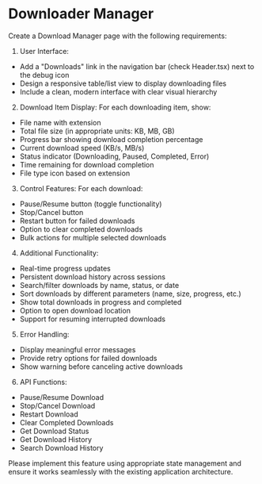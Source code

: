 # Downloader Manager
Create a Download Manager page with the following requirements:

1. User Interface:
- Add a "Downloads" link in the navigation bar (check Header.tsx) next to the debug icon
- Design a responsive table/list view to display downloading files
- Include a clean, modern interface with clear visual hierarchy

2. Download Item Display:
For each downloading item, show:
- File name with extension
- Total file size (in appropriate units: KB, MB, GB)
- Progress bar showing download completion percentage
- Current download speed (KB/s, MB/s)
- Status indicator (Downloading, Paused, Completed, Error)
- Time remaining for download completion
- File type icon based on extension

3. Control Features:
For each download:
- Pause/Resume button (toggle functionality)
- Stop/Cancel button
- Restart button for failed downloads
- Option to clear completed downloads
- Bulk actions for multiple selected downloads

4. Additional Functionality:
- Real-time progress updates
- Persistent download history across sessions
- Search/filter downloads by name, status, or date
- Sort downloads by different parameters (name, size, progress, etc.)
- Show total downloads in progress and completed
- Option to open download location
- Support for resuming interrupted downloads

5. Error Handling:
- Display meaningful error messages
- Provide retry options for failed downloads
- Show warning before canceling active downloads

6. API Functions:
- Pause/Resume Download
- Stop/Cancel Download
- Restart Download
- Clear Completed Downloads
- Get Download Status
- Get Download History
- Search Download History

Please implement this feature using appropriate state management and ensure it works seamlessly with the existing application architecture.